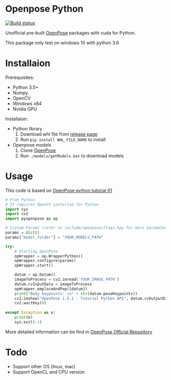 # Openpose Python

[![Build status](https://ci.appveyor.com/api/projects/status/kjc2uttibxo5b4uo?svg=true)](https://ci.appveyor.com/project/ZWhitey/openpose-python)

Unofficial pre-built [OpenPose](https://github.com/CMU-Perceptual-Computing-Lab/openpose) packages with cuda for Python.

This package only test on windows 10 with python 3.6 
# Installaion

Prerequisites:

* Python 3.5+
* Numpy
* OpenCV
* Windows x64
* Nvidia GPU

Installaion:

* Python library
    1. Download whl file from [release page](https://github.com/ZWhitey/openpose-python/releases)
    2. Run `pip install WHL_FILE_NAME` to install
* Openpose models  
    1. Clone [OpenPose](https://github.com/CMU-Perceptual-Computing-Lab/openpose) 
    2. Run `./models/getModels.bat` to download models

# Usage

This code is based on [OpenPose python tutorial 01](https://github.com/CMU-Perceptual-Computing-Lab/openpose/tree/master/examples/tutorial_api_python)
```python
# From Python
# It requires OpenCV installed for Python
import sys
import cv2
import pyopenpose as op

# Custom Params (refer to include/openpose/flags.hpp for more parameters)
params = dict()
params["model_folder"] = "YOUR_MODELS_PATH"

try:
    # Starting OpenPose
    opWrapper = op.WrapperPython()
    opWrapper.configure(params)
    opWrapper.start()

    datum = op.Datum()
    imageToProcess = cv2.imread('YOUR_IMAGE_PATH')
    datum.cvInputData = imageToProcess
    opWrapper.emplaceAndPop([datum])
    print("Body keypoints: \n" + str(datum.poseKeypoints))
    cv2.imshow("OpenPose 1.5.1 - Tutorial Python API", datum.cvOutputData)
    cv2.waitKey(0)
    
except Exception as e:
    print(e)
    sys.exit(-1)
```
More detailed information can be find in [OpenPose Official Repository](https://github.com/CMU-Perceptual-Computing-Lab/openpose)


# Todo

- Support other OS (linux, mac)
- Support OpenCL and CPU version


